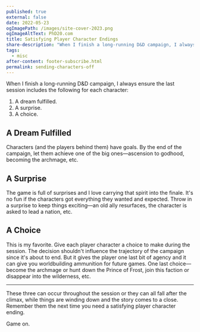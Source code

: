 ```yaml
---
published: true
external: false
date: 2022-05-23
ogImagePath: /images/site-cover-2023.png
ogImageAltText: PhD20.com
title: Satisfying Player Character Endings
share-description: "When I finish a long-running D&D campaign, I always ensure the last session includes three key things for each character."
tags:
  - misc
after-content: footer-subscribe.html
permalink: sending-characters-off
---
```


When I finish a long-running D&D campaign, I always ensure the last session includes the following for each character:

1. A dream fulfilled.
2. A surprise.
3. A choice.

## A Dream Fulfilled
Characters (and the players behind them) have goals. By the end of the campaign, let them achieve one of the big ones—ascension to godhood, becoming the archmage, etc. 

## A Surprise
The game is full of surprises and I love carrying that spirit into the finale. It's no fun if the characters got everything they wanted and expected. Throw in a surprise to keep things exciting—an old ally resurfaces, the character is asked to lead a nation, etc.

## A Choice
This is my favorite. Give each player character a choice to make during the session. The decision shouldn't influence the trajectory of the campaign since it's about to end. But it gives the player one last bit of agency and it can give you worldbuilding ammunition for future games. One last choice—become the archmage or hunt down the Prince of Frost, join this faction or disappear into the wilderness, etc. 

---

These three can occur throughout the session or they can all fall after the climax, while things are winding down and the story comes to a close. Remember them the next time you need a satisfying player character ending.

Game on.